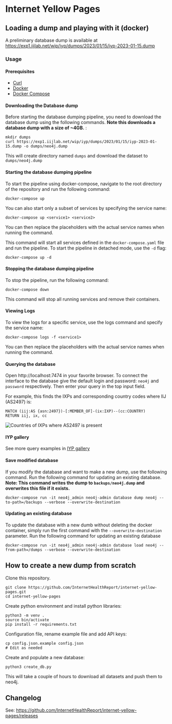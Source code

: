 # Internet Yellow Pages


## Loading a dump and playing with it (docker)

A preliminary database dump is available at https://exp1.iijlab.net/wip/iyp/dumps/2023/01/15/iyp-2023-01-15.dump

### Usage
#### Prerequisites
- [Curl](https://curl.se/download.html)
- [Docker](https://www.docker.com/)
- [Docker Compose](https://docs.docker.com/compose/install/)

#### Downloading the Database dump
Before starting the database dumping pipeline, you need to download the database dump using the following commands. **Note this downloads a database dump with a size of ~4GB.**
:
```
mkdir dumps
curl https://exp1.iijlab.net/wip/iyp/dumps/2023/01/15/iyp-2023-01-15.dump -o dumps/neo4j.dump
```

This will create directory named `dumps` and download the dataset to `dumps/neo4j.dump`

#### Starting the database dumping pipeline
To start the pipeline using docker-compose, navigate to the root directory of the repository and run the following command:
```
docker-compose up
```
You can also start only a subset of services by specifying the service name:
```
docker-compose up <service1> <service2>
```
You can then replace the placeholders with the actual service names when running the command.

This command will start all services defined in the `docker-compose.yaml` file and run the pipeline. To start the pipeline in detached mode, use the `-d` flag:
```
docker-compose up -d
```

#### Stopping the database dumping pipeline
To stop the pipeline, run the following command:
```
docker-compose down
```
This command will stop all running services and remove their containers.

#### Viewing Logs
To view the logs for a specific service, use the logs command and specify the service name:
```
docker-compose logs -f <service1>
```
You can then replace the placeholders with the actual service names when running the command.


#### Querying the database

Open http://localhost:7474 in your favorite browser. To connect the interface to the database give
the default login and password: `neo4j` and `password` respectively. Then enter your query in the top input field.

For example, this finds the IXPs and corresponding country codes where IIJ (AS2497) is:
```cypher
MATCH (iij:AS {asn:2497})-[:MEMBER_OF]-(ix:IXP)--(cc:COUNTRY)
RETURN iij, ix, cc
```
![Countries of IXPs where AS2497 is present](/documentation/assets/gallery/as2497ixpCountry.svg)

#### IYP gallery

See more query examples in [IYP gallery](/documentation/gallery.md)

#### Save modified database

If you modify the database and want to make a new dump, use the following command. Run the following command for updating an existing database. **Note: This command writes the dump to `backups/neo4j.dump` and overwrites this file if it exists.** 
```
docker-compose run -it neo4j_admin neo4j-admin database dump neo4j --to-path=/backups --verbose --overwrite-destination
```

#### Updating an existing database

To update the database with a new dumb without deleting the docker container, simply run the
first command with the `--overwrite-destination` parameter. Run the following command for updating an existing database
```
docker-compose run -it neo4j_admin neo4j-admin database load neo4j --from-path=/dumps --verbose --overwrite-destination
```

## How to create a new dump from scratch

Clone this repository.
```
git clone https://github.com/InternetHealthReport/internet-yellow-pages.git
cd internet-yellow-pages
```

Create python environment and install python libraries:
```
python3 -m venv .
source bin/activate
pip install -r requirements.txt
```

Configuration file, rename example file and add API keys:
```
cp config.json.example config.json
# Edit as needed
```

Create and populate a new database:
```
python3 create_db.py
```
This will take a couple of hours to download all datasets and push them to neo4j.

## Changelog

See: https://github.com/InternetHealthReport/internet-yellow-pages/releases


